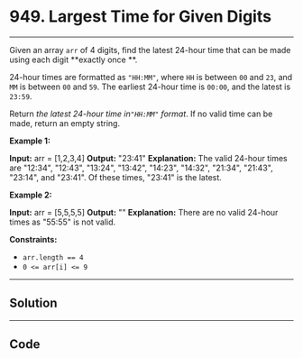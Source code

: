 # 949. Largest Time for Given Digits

---

Given an array `arr` of 4 digits, find the latest 24-hour time that can be made using each digit **exactly once **.

24-hour times are formatted as `"HH:MM"`, where `HH` is between `00` and `23`, and `MM` is between `00` and `59`. The earliest 24-hour time is `00:00`, and the latest is `23:59`.

Return _the latest 24-hour time in`"HH:MM"` format_. If no valid time can be made, return an empty string.

 

**Example 1:**


**Input:** arr = [1,2,3,4]
**Output:** "23:41"
**Explanation:** The valid 24-hour times are "12:34", "12:43", "13:24", "13:42", "14:23", "14:32", "21:34", "21:43", "23:14", and "23:41". Of these times, "23:41" is the latest.


**Example 2:**


**Input:** arr = [5,5,5,5]
**Output:** ""
**Explanation:** There are no valid 24-hour times as "55:55" is not valid.


 

**Constraints:**

  * `arr.length == 4`
  * `0 <= arr[i] <= 9`

---

## Solution



---

## Code
```python


```
